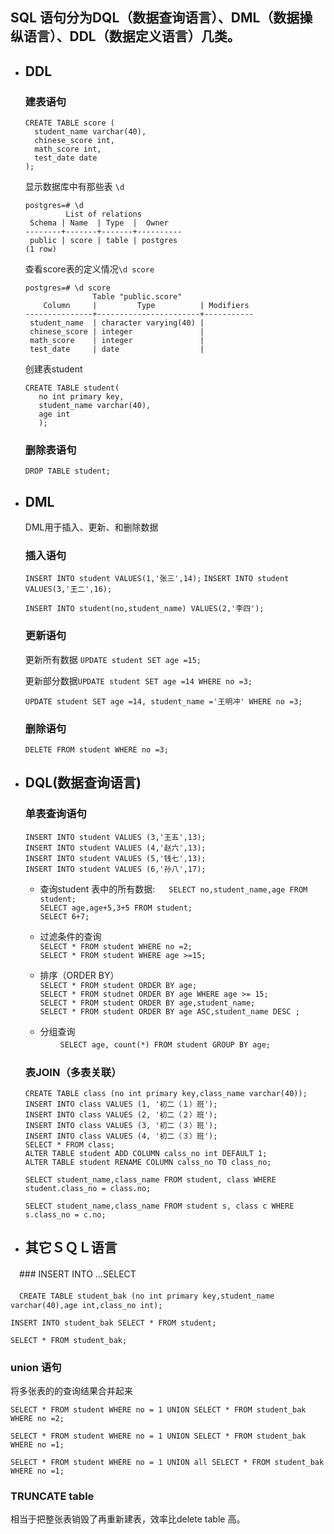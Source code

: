 ## SQL 语句分为DQL（数据查询语言）、DML（数据操纵语言）、DDL（数据定义语言）几类。

* ## DDL
  ### 建表语句

  <pre><code>CREATE TABLE score (
    student_name varchar(40),
    chinese_score int,
    math_score int,
    test_date date
  );</code></pre>
  显示数据库中有那些表 `\d`
  <pre><code>postgres=# \d
           List of relations
   Schema | Name  | Type  |  Owner   
  --------+-------+-------+----------
   public | score | table | postgres
  (1 row)</code></pre>
  查看score表的定义情况`\d score`

  <pre><code>postgres=# \d score
                 Table "public.score"            
      Column     |         Type          | Modifiers     
  ---------------+-----------------------+-----------
   student_name  | character varying(40) |
   chinese_score | integer               |
   math_score    | integer               |
   test_date     | date                  | </code></pre>
   创建表student
   <pre><code>CREATE TABLE student(
     no int primary key,
     student_name varchar(40),
     age int
     );</code></pre>
  ### 删除表语句
  `DROP TABLE student;`
* ## DML
  DML用于插入、更新、和删除数据
  ### 插入语句
  `INSERT INTO student VALUES(1,'张三',14);`
  `INSERT INTO student VALUES(3,'王二',16);`

  `INSERT INTO student(no,student_name) VALUES(2,'李四');`
  ### 更新语句
  更新所有数据 `UPDATE student SET age =15;`

  更新部分数据`UPDATE student SET age =14 WHERE no =3;`

  `UPDATE student SET age =14, student_name ='王明冲' WHERE no =3;`

  ### 删除语句

  `DELETE FROM student WHERE no =3;`
  
* ## DQL(数据查询语言)

  ### 单表查询语句

  <pre><code>INSERT INTO student VALUES (3,'王五',13);
  INSERT INTO student VALUES (4,'赵六',13);
  INSERT INTO student VALUES (5,'钱七',13);
  INSERT INTO student VALUES (6,'孙八',17);</code></pre>

  * 查询student 表中的所有数据:  　
  `SELECT no,student_name,age FROM student;`   
  `SELECT age,age+5,3+5 FROM student;`  
  `SELECT 6+7;`

  * 过滤条件的查询   
  `SELECT * FROM student WHERE no =2;`  
  `SELECT * FROM student WHERE age >=15;`  

  * 排序（ORDER BY）   
  `SELECT * FROM student ORDER BY age;`  
  `SELECT * FROM studnet ORDER BY age WHERE age >= 15;`   
  `SELECT * FROM student ORDER BY age,student_name;`   
  `SELECT * FROM student ORDER BY age ASC,student_name DESC ;`   

  * 分组查询　  
   　　
  `SELECT age, count(*) FROM student GROUP BY age;`

  ### 表JOIN（多表关联）　　
  <pre><code>CREATE TABLE class (no int primary key,class_name varchar(40));
  INSERT INTO class VALUES (1, '初二（１）班');
  INSERT INTO class VALUES (2, '初二（２）班');
  INSERT INTO class VALUES (3, '初二（３）班');
  INSERT INTO class VALUES (4, '初二（３）班');
  SELECT * FROM class;
  ALTER TABLE student ADD COLUMN calss_no int DEFAULT 1;
  ALTER TABLE student RENAME COLUMN calss_no TO class_no;
  </code></pre>
  `SELECT student_name,class_name FROM student, class WHERE student.class_no = class.no;` 
  
  `SELECT student_name,class_name FROM student s, class c WHERE s.class_no = c.no;`

* ## 其它ＳＱＬ语言  

　### INSERT INTO ...SELECT    

 　`CREATE TABLE student_bak (no int primary key,student_name varchar(40),age int,class_no int);`   

  `INSERT INTO student_bak SELECT * FROM student;`   
  
  `SELECT * FROM student_bak;`

  ### union 语句

  将多张表的的查询结果合并起来

  `SELECT * FROM student WHERE no = 1 UNION SELECT * FROM student_bak WHERE no =2;`
  
  `SELECT * FROM student WHERE no = 1 UNION SELECT * FROM student_bak WHERE no =1;`
  
  `SELECT * FROM student WHERE no = 1 UNION all SELECT * FROM student_bak WHERE no =1;`

  ### TRUNCATE table

  相当于把整张表销毁了再重新建表，效率比delete table 高。


